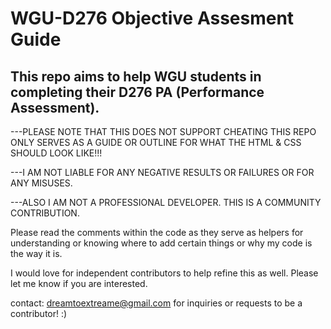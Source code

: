 # **WGU-D276 Objective Assesment Guide**

## This repo aims to help WGU students in completing their D276 PA (Performance Assessment). 

---PLEASE NOTE THAT THIS DOES NOT SUPPORT CHEATING THIS REPO ONLY SERVES AS A GUIDE OR OUTLINE FOR WHAT THE HTML & CSS SHOULD LOOK LIKE!!!

---I AM NOT LIABLE FOR ANY NEGATIVE RESULTS OR FAILURES OR FOR ANY MISUSES.

---ALSO I AM NOT A PROFESSIONAL DEVELOPER. THIS IS A COMMUNITY CONTRIBUTION.

Please read the comments within the code as they serve as helpers for understanding or knowing where to add certain things or why my code is the way it is. 

I would love for independent contributors to help refine this as well. Please let me know if you are interested.

contact: dreamtoextreame@gmail.com for inquiries or requests to be a contributor! :)

